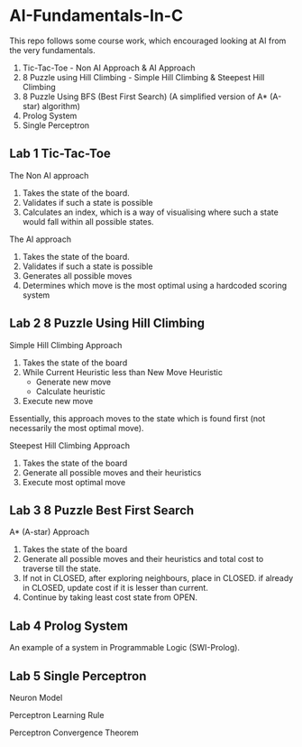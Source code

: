 # AI-Fundamentals-In-C
This repo follows some course work, which encouraged looking at AI from the very fundamentals.

1. Tic-Tac-Toe - Non AI Approach & AI Approach
2. 8 Puzzle using Hill Climbing - Simple Hill Climbing & Steepest Hill Climbing
3. 8 Puzzle Using BFS (Best First Search) (A simplified version of A* (A-star) algorithm)
4. Prolog System
5. Single Perceptron

## Lab 1 Tic-Tac-Toe
The Non AI approach 
1. Takes the state of the board.
2. Validates if such a state is possible
3. Calculates an index, which is a way of visualising where such a state would fall within all possible states.

The AI approach
1. Takes the state of the board.
2. Validates if such a state is possible
3. Generates all possible moves
4. Determines which move is the most optimal using a hardcoded scoring system

## Lab 2 8 Puzzle Using Hill Climbing

Simple Hill Climbing Approach
1. Takes the state of the board
2. While Current Heuristic less than New Move Heuristic
    - Generate new move
    - Calculate heuristic
3. Execute new move

Essentially, this approach moves to the state which is found first (not necessarily the most optimal move).

Steepest Hill Climbing Approach
1. Takes the state of the board
2. Generate all possible moves and their heuristics
3. Execute most optimal move

## Lab 3 8 Puzzle Best First Search

A* (A-star) Approach
1. Takes the state of the board
2. Generate all possible moves and their heuristics and total cost to traverse till the state.
3. If not in CLOSED, after exploring neighbours, place in CLOSED. if already in CLOSED, update cost if it is lesser than current.
4. Continue by taking least cost state from OPEN.

## Lab 4 Prolog System

An example of a system in Programmable Logic (SWI-Prolog).

## Lab 5 Single Perceptron

Neuron Model

Perceptron Learning Rule

Perceptron Convergence Theorem